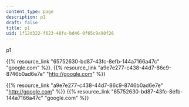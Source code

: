 ```yaml
---
content_type: page
description: p1
draft: false
title: p1
uid: 1f12d322-f623-48fa-bd46-0f65c9a90f26
---
```

p1 

{{% resource_link "65752630-bd87-43fc-8efb-144a7166a47c" "google.com" %}}. {{% resource_link "a9e7e277-c438-44d7-86c9-8746b0ad6e7e" "http://google.com" %}}

{{% resource_link "a9e7e277-c438-44d7-86c9-8746b0ad6e7e" "http://google.com" %}} {{% resource_link "65752630-bd87-43fc-8efb-144a7166a47c" "google.com" %}}